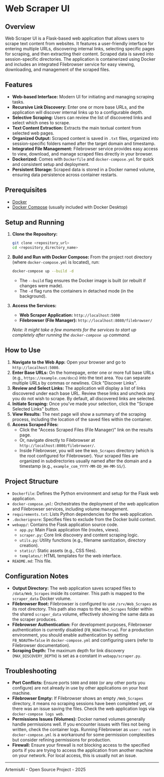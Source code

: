 # Web Scraper UI

## Overview

Web Scraper UI is a Flask-based web application that allows users to scrape text content from websites. It features a user-friendly interface for entering multiple URLs, discovering internal links, selecting specific pages for scraping, and then extracting their content. Scraped data is saved into session-specific directories. The application is containerized using Docker and includes an integrated Filebrowser service for easy viewing, downloading, and management of the scraped files.

## Features

*   **Web-based Interface:** Modern UI for initiating and managing scraping tasks.
*   **Recursive Link Discovery:** Enter one or more base URLs, and the application will discover internal links up to a configurable depth.
*   **Selective Scraping:** Users can review the list of discovered links and select which ones to scrape.
*   **Text Content Extraction:** Extracts the main textual content from selected web pages.
*   **Organized Output:** Scraped content is saved in `.txt` files, organized into session-specific folders named after the target domain and timestamp.
*   **Integrated File Management:** Filebrowser service provides easy access to view, download, and manage scraped files directly in your browser.
*   **Dockerized:** Comes with `Dockerfile` and `docker-compose.yml` for quick and consistent setup and deployment.
*   **Persistent Storage:** Scraped data is stored in a Docker named volume, ensuring data persistence across container restarts.

## Prerequisites

*   [Docker](https://www.docker.com/get-started)
*   [Docker Compose](https://docs.docker.com/compose/install/) (usually included with Docker Desktop)

## Setup and Running

1.  **Clone the Repository:**
    ```bash
    git clone <repository_url>
    cd <repository_directory_name>
    ```

2.  **Build and Run with Docker Compose:**
    From the project root directory (where `docker-compose.yml` is located), run:
    ```bash
    docker-compose up --build -d
    ```
    *   The `--build` flag ensures the Docker image is built (or rebuilt if changes were made).
    *   The `-d` flag runs the containers in detached mode (in the background).

3.  **Access the Services:**
    *   **Web Scraper Application:** `http://localhost:5000`
    *   **Filebrowser (File Manager):** `http://localhost:8080/filebrowser/`

    *Note: It might take a few moments for the services to start up completely after running the `docker-compose up` command.*

## How to Use

1.  **Navigate to the Web App:** Open your browser and go to `http://localhost:5000`.
2.  **Enter Base URLs:** On the homepage, enter one or more full base URLs (e.g., `https://example.com/docs`) into the text area. You can separate multiple URLs by commas or newlines. Click "Discover Links".
3.  **Review and Select Links:** The application will display a list of links discovered under each base URL. Review these links and uncheck any you do not wish to scrape. By default, all discovered links are selected.
4.  **Initiate Scraping:** Once you've made your selection, click the "Scrape Selected Links" button.
5.  **View Results:** The next page will show a summary of the scraping process, including the location of the saved files within the container.
6.  **Access Scraped Files:**
    *   Click the "Access Scraped Files (File Manager)" link on the results page.
    *   Or, navigate directly to Filebrowser at `http://localhost:8080/filebrowser/`.
    *   Inside Filebrowser, you will see the `Web_Scrapes` directory (which is the root configured for Filebrowser). Your scraped files are organized in subdirectories usually named after the domain and a timestamp (e.g., `example_com_YYYY-MM-DD_HH-MM-SS/`).

## Project Structure

*   `Dockerfile`: Defines the Python environment and setup for the Flask web application.
*   `docker-compose.yml`: Orchestrates the deployment of the web application and Filebrowser services, including volume management.
*   `requirements.txt`: Lists Python dependencies for the web application.
*   `.dockerignore`: Specifies files to exclude from the Docker build context.
*   `webapp/`: Contains the Flask application source code.
    *   `app.py`: Main Flask application file (routes, views).
    *   `scraper.py`: Core link discovery and content scraping logic.
    *   `utils.py`: Utility functions (e.g., filename sanitization, directory creation).
    *   `static/`: Static assets (e.g., CSS files).
    *   `templates/`: HTML templates for the web interface.
*   `README.md`: This file.

## Configuration Notes

*   **Output Directory:** The web application saves scraped files to `/data/Web_Scrapes` inside its container. This path is mapped to the `scraper_data` Docker volume.
*   **Filebrowser Root:** Filebrowser is configured to use `/srv/Web_Scrapes` as its root directory. This path also maps to the `Web_Scrapes` folder within the shared `scraper_data` volume, effectively showing the same data as the scraper produces.
*   **Filebrowser Authentication:** For development purposes, Filebrowser authentication is currently disabled (`FB_NOAUTH=true`). For a production environment, you should enable authentication by setting `FB_NOAUTH=false` in `docker-compose.yml` and configuring users (refer to Filebrowser documentation).
*   **Scraping Depth:** The maximum depth for link discovery (`MAX_DISCOVERY_DEPTH`) is set as a constant in `webapp/scraper.py`.

## Troubleshooting

*   **Port Conflicts:** Ensure ports `5000` and `8080` (or any other ports you configure) are not already in use by other applications on your host machine.
*   **Filebrowser Empty:** If Filebrowser shows an empty `/Web_Scrapes` directory, it means no scraping sessions have been completed yet, or there was an issue saving the files. Check the web application logs via `docker-compose logs web`.
*   **Permissions Issues (Volumes):** Docker named volumes generally handle permissions well. If you encounter issues with files not being written, check the container logs. Running Filebrowser as `user: root` in `docker-compose.yml` is a workaround for some permission complexities but consider refining permissions for production.
*   **Firewall:** Ensure your firewall is not blocking access to the specified ports if you are trying to access the application from another machine on your network. For local access, this is usually not an issue.

---
ArtemisAI - Open Source Project - 2025
